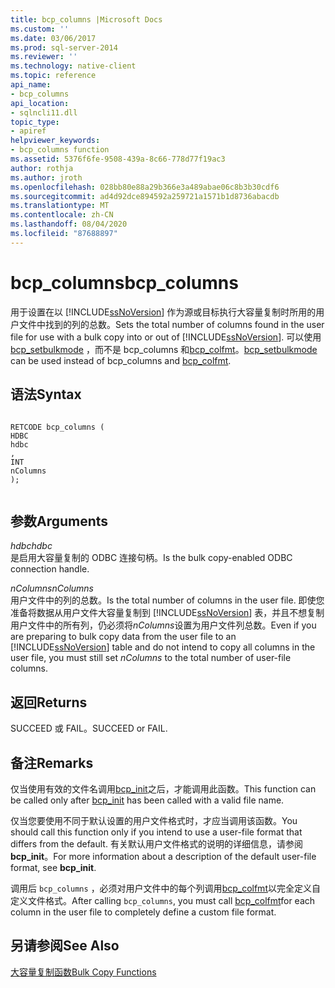 ```yaml
---
title: bcp_columns |Microsoft Docs
ms.custom: ''
ms.date: 03/06/2017
ms.prod: sql-server-2014
ms.reviewer: ''
ms.technology: native-client
ms.topic: reference
api_name:
- bcp_columns
api_location:
- sqlncli11.dll
topic_type:
- apiref
helpviewer_keywords:
- bcp_columns function
ms.assetid: 5376f6fe-9508-439a-8c66-778d77f19ac3
author: rothja
ms.author: jroth
ms.openlocfilehash: 028bb80e88a29b366e3a489abae06c8b3b30cdf6
ms.sourcegitcommit: ad4d92dce894592a259721a1571b1d8736abacdb
ms.translationtype: MT
ms.contentlocale: zh-CN
ms.lasthandoff: 08/04/2020
ms.locfileid: "87688897"
---
```

# <a name="bcp_columns"></a><span data-ttu-id="46716-102">bcp_columns</span><span class="sxs-lookup"><span data-stu-id="46716-102">bcp_columns</span></span>
  <span data-ttu-id="46716-103">用于设置在以 [!INCLUDE[ssNoVersion](../../includes/ssnoversion-md.md)] 作为源或目标执行大容量复制时所用的用户文件中找到的列的总数。</span><span class="sxs-lookup"><span data-stu-id="46716-103">Sets the total number of columns found in the user file for use with a bulk copy into or out of [!INCLUDE[ssNoVersion](../../includes/ssnoversion-md.md)].</span></span> <span data-ttu-id="46716-104">可以使用[bcp_setbulkmode](bcp-setbulkmode.md) ，而不是 bcp_columns 和[bcp_colfmt](bcp-colfmt.md)。</span><span class="sxs-lookup"><span data-stu-id="46716-104">[bcp_setbulkmode](bcp-setbulkmode.md) can be used instead of bcp_columns and [bcp_colfmt](bcp-colfmt.md).</span></span>  
  
## <a name="syntax"></a><span data-ttu-id="46716-105">语法</span><span class="sxs-lookup"><span data-stu-id="46716-105">Syntax</span></span>  
  
```  
  
RETCODE bcp_columns (  
HDBC   
hdbc  
,  
INT   
nColumns  
);  
  
```  
  
## <a name="arguments"></a><span data-ttu-id="46716-106">参数</span><span class="sxs-lookup"><span data-stu-id="46716-106">Arguments</span></span>  
 <span data-ttu-id="46716-107">*hdbc*</span><span class="sxs-lookup"><span data-stu-id="46716-107">*hdbc*</span></span>  
 <span data-ttu-id="46716-108">是启用大容量复制的 ODBC 连接句柄。</span><span class="sxs-lookup"><span data-stu-id="46716-108">Is the bulk copy-enabled ODBC connection handle.</span></span>  
  
 <span data-ttu-id="46716-109">*nColumns*</span><span class="sxs-lookup"><span data-stu-id="46716-109">*nColumns*</span></span>  
 <span data-ttu-id="46716-110">用户文件中的列的总数。</span><span class="sxs-lookup"><span data-stu-id="46716-110">Is the total number of columns in the user file.</span></span> <span data-ttu-id="46716-111">即使您准备将数据从用户文件大容量复制到 [!INCLUDE[ssNoVersion](../../includes/ssnoversion-md.md)] 表，并且不想复制用户文件中的所有列，仍必须将*nColumns*设置为用户文件列总数。</span><span class="sxs-lookup"><span data-stu-id="46716-111">Even if you are preparing to bulk copy data from the user file to an [!INCLUDE[ssNoVersion](../../includes/ssnoversion-md.md)] table and do not intend to copy all columns in the user file, you must still set *nColumns* to the total number of user-file columns.</span></span>  
  
## <a name="returns"></a><span data-ttu-id="46716-112">返回</span><span class="sxs-lookup"><span data-stu-id="46716-112">Returns</span></span>  
 <span data-ttu-id="46716-113">SUCCEED 或 FAIL。</span><span class="sxs-lookup"><span data-stu-id="46716-113">SUCCEED or FAIL.</span></span>  
  
## <a name="remarks"></a><span data-ttu-id="46716-114">备注</span><span class="sxs-lookup"><span data-stu-id="46716-114">Remarks</span></span>  
 <span data-ttu-id="46716-115">仅当使用有效的文件名调用[bcp_init](bcp-init.md)之后，才能调用此函数。</span><span class="sxs-lookup"><span data-stu-id="46716-115">This function can be called only after [bcp_init](bcp-init.md) has been called with a valid file name.</span></span>  
  
 <span data-ttu-id="46716-116">仅当您要使用不同于默认设置的用户文件格式时，才应当调用该函数。</span><span class="sxs-lookup"><span data-stu-id="46716-116">You should call this function only if you intend to use a user-file format that differs from the default.</span></span> <span data-ttu-id="46716-117">有关默认用户文件格式的说明的详细信息，请参阅**bcp_init**。</span><span class="sxs-lookup"><span data-stu-id="46716-117">For more information about a description of the default user-file format, see **bcp_init**.</span></span>  
  
 <span data-ttu-id="46716-118">调用后 `bcp_columns` ，必须对用户文件中的每个列调用[bcp_colfmt](bcp-colfmt.md)以完全定义自定义文件格式。</span><span class="sxs-lookup"><span data-stu-id="46716-118">After calling `bcp_columns`, you must call [bcp_colfmt](bcp-colfmt.md)for each column in the user file to completely define a custom file format.</span></span>  
  
## <a name="see-also"></a><span data-ttu-id="46716-119">另请参阅</span><span class="sxs-lookup"><span data-stu-id="46716-119">See Also</span></span>  
 [<span data-ttu-id="46716-120">大容量复制函数</span><span class="sxs-lookup"><span data-stu-id="46716-120">Bulk Copy Functions</span></span>](sql-server-driver-extensions-bulk-copy-functions.md)  
  
  
